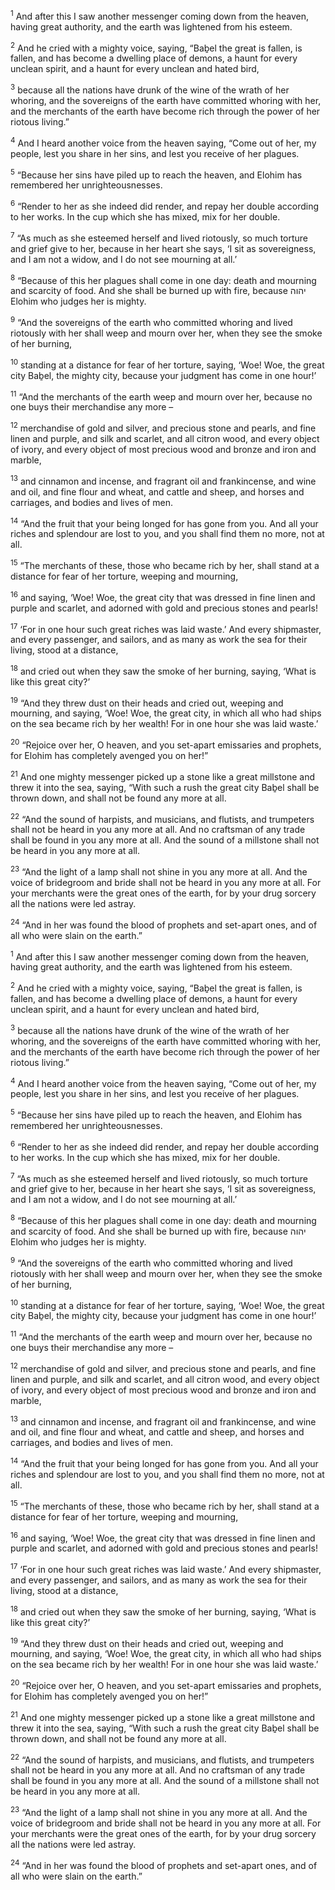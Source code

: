 <sup>1</sup> And after this I saw another messenger coming down from the heaven, having great authority, and the earth was lightened from his esteem.

<sup>2</sup> And he cried with a mighty voice, saying, “Baḇel the great is fallen, is fallen, and has become a dwelling place of demons, a haunt for every unclean spirit, and a haunt for every unclean and hated bird,

<sup>3</sup> because all the nations have drunk of the wine of the wrath of her whoring, and the sovereigns of the earth have committed whoring with her, and the merchants of the earth have become rich through the power of her riotous living.”

<sup>4</sup> And I heard another voice from the heaven saying, “Come out of her, my people, lest you share in her sins, and lest you receive of her plagues.

<sup>5</sup> “Because her sins have piled up to reach the heaven, and Elohim has remembered her unrighteousnesses.

<sup>6</sup> “Render to her as she indeed did render, and repay her double according to her works. In the cup which she has mixed, mix for her double.

<sup>7</sup> “As much as she esteemed herself and lived riotously, so much torture and grief give to her, because in her heart she says, ‘I sit as sovereigness, and I am not a widow, and I do not see mourning at all.’

<sup>8</sup> “Because of this her plagues shall come in one day: death and mourning and scarcity of food. And she shall be burned up with fire, because יהוה Elohim who judges her is mighty.

<sup>9</sup> “And the sovereigns of the earth who committed whoring and lived riotously with her shall weep and mourn over her, when they see the smoke of her burning,

<sup>10</sup> standing at a distance for fear of her torture, saying, ‘Woe! Woe, the great city Baḇel, the mighty city, because your judgment has come in one hour!’

<sup>11</sup> “And the merchants of the earth weep and mourn over her, because no one buys their merchandise any more –

<sup>12</sup> merchandise of gold and silver, and precious stone and pearls, and fine linen and purple, and silk and scarlet, and all citron wood, and every object of ivory, and every object of most precious wood and bronze and iron and marble,

<sup>13</sup> and cinnamon and incense, and fragrant oil and frankincense, and wine and oil, and fine flour and wheat, and cattle and sheep, and horses and carriages, and bodies and lives of men.

<sup>14</sup> “And the fruit that your being longed for has gone from you. And all your riches and splendour are lost to you, and you shall find them no more, not at all.

<sup>15</sup> “The merchants of these, those who became rich by her, shall stand at a distance for fear of her torture, weeping and mourning,

<sup>16</sup> and saying, ‘Woe! Woe, the great city that was dressed in fine linen and purple and scarlet, and adorned with gold and precious stones and pearls!

<sup>17</sup> ‘For in one hour such great riches was laid waste.’ And every shipmaster, and every passenger, and sailors, and as many as work the sea for their living, stood at a distance,

<sup>18</sup> and cried out when they saw the smoke of her burning, saying, ‘What is like this great city?’

<sup>19</sup> “And they threw dust on their heads and cried out, weeping and mourning, and saying, ‘Woe! Woe, the great city, in which all who had ships on the sea became rich by her wealth! For in one hour she was laid waste.’

<sup>20</sup> “Rejoice over her, O heaven, and you set-apart emissaries and prophets, for Elohim has completely avenged you on her!”

<sup>21</sup> And one mighty messenger picked up a stone like a great millstone and threw it into the sea, saying, “With such a rush the great city Baḇel shall be thrown down, and shall not be found any more at all.

<sup>22</sup> “And the sound of harpists, and musicians, and flutists, and trumpeters shall not be heard in you any more at all. And no craftsman of any trade shall be found in you any more at all. And the sound of a millstone shall not be heard in you any more at all.

<sup>23</sup> “And the light of a lamp shall not shine in you any more at all. And the voice of bridegroom and bride shall not be heard in you any more at all. For your merchants were the great ones of the earth, for by your drug sorcery all the nations were led astray.

<sup>24</sup> “And in her was found the blood of prophets and set-apart ones, and of all who were slain on the earth.”

<sup>1</sup> And after this I saw another messenger coming down from the heaven, having great authority, and the earth was lightened from his esteem.

<sup>2</sup> And he cried with a mighty voice, saying, “Baḇel the great is fallen, is fallen, and has become a dwelling place of demons, a haunt for every unclean spirit, and a haunt for every unclean and hated bird,

<sup>3</sup> because all the nations have drunk of the wine of the wrath of her whoring, and the sovereigns of the earth have committed whoring with her, and the merchants of the earth have become rich through the power of her riotous living.”

<sup>4</sup> And I heard another voice from the heaven saying, “Come out of her, my people, lest you share in her sins, and lest you receive of her plagues.

<sup>5</sup> “Because her sins have piled up to reach the heaven, and Elohim has remembered her unrighteousnesses.

<sup>6</sup> “Render to her as she indeed did render, and repay her double according to her works. In the cup which she has mixed, mix for her double.

<sup>7</sup> “As much as she esteemed herself and lived riotously, so much torture and grief give to her, because in her heart she says, ‘I sit as sovereigness, and I am not a widow, and I do not see mourning at all.’

<sup>8</sup> “Because of this her plagues shall come in one day: death and mourning and scarcity of food. And she shall be burned up with fire, because יהוה Elohim who judges her is mighty.

<sup>9</sup> “And the sovereigns of the earth who committed whoring and lived riotously with her shall weep and mourn over her, when they see the smoke of her burning,

<sup>10</sup> standing at a distance for fear of her torture, saying, ‘Woe! Woe, the great city Baḇel, the mighty city, because your judgment has come in one hour!’

<sup>11</sup> “And the merchants of the earth weep and mourn over her, because no one buys their merchandise any more –

<sup>12</sup> merchandise of gold and silver, and precious stone and pearls, and fine linen and purple, and silk and scarlet, and all citron wood, and every object of ivory, and every object of most precious wood and bronze and iron and marble,

<sup>13</sup> and cinnamon and incense, and fragrant oil and frankincense, and wine and oil, and fine flour and wheat, and cattle and sheep, and horses and carriages, and bodies and lives of men.

<sup>14</sup> “And the fruit that your being longed for has gone from you. And all your riches and splendour are lost to you, and you shall find them no more, not at all.

<sup>15</sup> “The merchants of these, those who became rich by her, shall stand at a distance for fear of her torture, weeping and mourning,

<sup>16</sup> and saying, ‘Woe! Woe, the great city that was dressed in fine linen and purple and scarlet, and adorned with gold and precious stones and pearls!

<sup>17</sup> ‘For in one hour such great riches was laid waste.’ And every shipmaster, and every passenger, and sailors, and as many as work the sea for their living, stood at a distance,

<sup>18</sup> and cried out when they saw the smoke of her burning, saying, ‘What is like this great city?’

<sup>19</sup> “And they threw dust on their heads and cried out, weeping and mourning, and saying, ‘Woe! Woe, the great city, in which all who had ships on the sea became rich by her wealth! For in one hour she was laid waste.’

<sup>20</sup> “Rejoice over her, O heaven, and you set-apart emissaries and prophets, for Elohim has completely avenged you on her!”

<sup>21</sup> And one mighty messenger picked up a stone like a great millstone and threw it into the sea, saying, “With such a rush the great city Baḇel shall be thrown down, and shall not be found any more at all.

<sup>22</sup> “And the sound of harpists, and musicians, and flutists, and trumpeters shall not be heard in you any more at all. And no craftsman of any trade shall be found in you any more at all. And the sound of a millstone shall not be heard in you any more at all.

<sup>23</sup> “And the light of a lamp shall not shine in you any more at all. And the voice of bridegroom and bride shall not be heard in you any more at all. For your merchants were the great ones of the earth, for by your drug sorcery all the nations were led astray.

<sup>24</sup> “And in her was found the blood of prophets and set-apart ones, and of all who were slain on the earth.”

